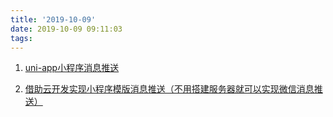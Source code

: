 ```yaml
---
title: '2019-10-09'
date: 2019-10-09 09:11:03
tags:
---
```


1. [uni-app小程序消息推送](https://juejin.im/post/5d8494f951882539aa5ae25f)

2. [借助云开发实现小程序模版消息推送（不用搭建服务器就可以实现微信消息推送）](https://juejin.im/post/5ce7aeb1f265da1bb80c08e8)
